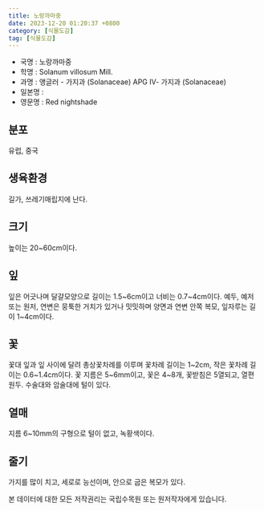 ```yaml
---
title: 노랑까마중
date: 2023-12-20 01:20:37 +0800
category: [식물도감]
tag: [식물도감]
---
```




- 국명 : 노랑까마중
- 학명 : Solanum villosum Mill.
- 과명 : 앵글러 - 가지과 (Solanaceae) APG Ⅳ- 가지과 (Solanaceae)
- 일본명 : 
- 영문명 : Red nightshade


## 분포
유럽, 중국
## 생육환경
길가, 쓰레기매립지에 난다.
## 크기
높이는 20~60cm이다.
## 잎
잎은 어긋나며 달걀모양으로 길이는 1.5~6cm이고 너비는 0.7~4cm이다. 예두, 예저 또는 원저, 연변은 뭉툭한 거치가  있거나 밋밋하며 양면과 연변 안쪽 복모, 잎자루는 길이 1~4cm이다. 
## 꽃
꽃대 잎과 잎 사이에 달려 총상꽃차례를 이루며 꽃차례 길이는 1~2cm, 작은 꽃차례 길이는 0.6~1.4cm이다. 꽃 지름은 5~6mm이고, 꽃은 4~8개, 꽃받침은 5열되고, 열편 원두. 수술대와 암술대에 털이 있다. 
## 열매
지름 6~10mm의 구형으로 털이 없고, 녹황색이다.
## 줄기
가지를 많이 치고, 세로로 능선이며, 안으로 굽은 복모가 있다.






본 데이터에 대한 모든 저작권리는 국립수목원 또는 원저작자에게 있습니다.
